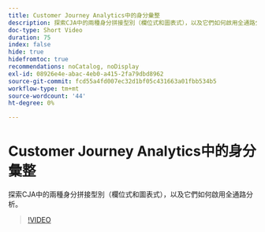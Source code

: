```yaml
---
title: Customer Journey Analytics中的身分彙整
description: 探索CJA中的兩種身分拼接型別（欄位式和圖表式），以及它們如何啟用全通路分析。
doc-type: Short Video
duration: 75
index: false
hide: true
hidefromtoc: true
recommendations: noCatalog, noDisplay
exl-id: 08926e4e-abac-4eb0-a415-2fa79dbd8962
source-git-commit: fcd55a4fd007ec32d1bf05c431663a01fbb534b5
workflow-type: tm+mt
source-wordcount: '44'
ht-degree: 0%

---
```


# Customer Journey Analytics中的身分彙整

探索CJA中的兩種身分拼接型別（欄位式和圖表式），以及它們如何啟用全通路分析。

<!-- 62_S113_3442460_74_identity-stitching-in-customer-journey-analytics -->
>[!VIDEO](https://video.tv.adobe.com/v/3458335/?learn=on&enablevpops=true)
